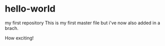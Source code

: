 # hello-world
my first repository
This is my first master file but i've now also added in a brach.

How exciting!
